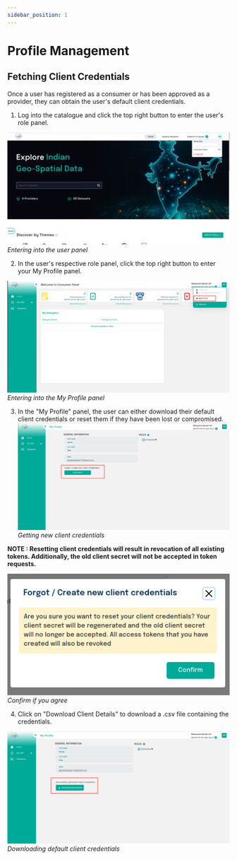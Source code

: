```yaml
---
sidebar_position: 1
---
```


# Profile Management

## Fetching Client Credentials

Once a user has registered as a consumer or has been approved as a provider, they can obtain the user's default client credentials.

1. Log into the catalogue and click the top right button to enter the user's role panel.

![Entering into the consumer panel](../resources/auth/go-to-role-panel.png)<br/>
*Entering into the user panel*

2. In the user's respective role panel, click the top right button to enter your My Profile panel.

![Entering into the My Profile panel](../resources/auth/go-to-my-profile.png)<br/>
*Entering into the My Profile panel*

3. In the "My Profile" panel, the user can either download their default client credentials or reset them if they have been lost or compromised.
![Getting new client credentials](../resources/auth/client-creds.png)<br/>
*Getting new client credentials*

**NOTE : Resetting client credentials will result in revocation of all existing tokens. Additionally, the old client secret will not be accepted in token requests.**

 ![Warning](../resources/auth/new-client-warning.png)<br/>
*Confirm if you agree*

4. Click on "Download Client Details" to download a .csv file containing the credentials.

 ![Downloading default client credentials](../resources/auth/download-creds.png)<br/>
 *Downloading default client credentials*
